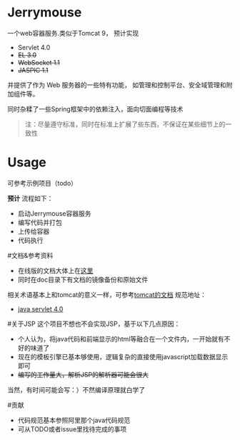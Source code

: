 # Jerrymouse
一个web容器服务.类似于Tomcat 9，
预计实现
* Servlet 4.0
* ~~EL 3.0~~
* ~~WebSocket 1.1~~
* ~~JASPIC 1.1~~

并提供了作为 Web 服务器的一些特有功能，
如管理和控制平台、安全域管理和附加组件等。

同时杂糅了一些Spring框架中的依赖注入，面向切面编程等技术
> 注：尽量遵守标准，同时在标准上扩展了些东西，不保证在某些细节上的一致性

# Usage

可参考示例项目（todo）

**预计** 流程如下：
* 启动Jerrymouse容器服务
* 编写代码并打包
* 上传给容器
* 代码执行

#文档&参考资料

* 在线版的文档大体上在[这里](https://www.yuque.com/czfshine/jerrymouse)
* 同时在doc目录下有文档的镜像备份和原始文件

相关术语基本上和tomcat的意义一样，可参考[tomcat的文档](https://tomcat.apache.org/tomcat-9.0-doc/introduction.html)
规范地址：
* [java servlet 4.0](https://www.jcp.org/en/jsr/detail?id=369)


#关于JSP
这个项目不想也不会实现JSP，基于以下几点原因：
* 个人认为，将java代码和前端显示的html等融合在一个文件内，一开始就有不好的味道了
* 现在的模板引擎已基本够使用，逻辑复杂的直接使用javascript加载数据显示即可
* ~~编写的工作量大，解析JSP的解析器可能会很大~~

当然，有时间可能会写：）不然编译原理就白学了

#贡献
* 代码规范基本参照阿里那个java代码规范
* 可从TODO或者issue里找待完成的事项
